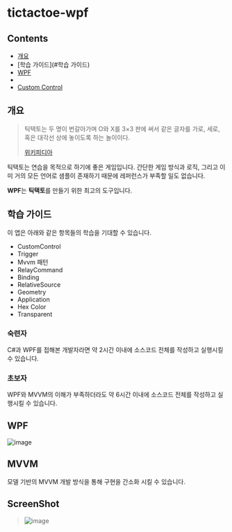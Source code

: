 # tictactoe-wpf

## Contents
- [개요](#개요)
- [학습 가이드](#학습 가이드)
- [WPF](#WPF)
- 
- [Custom Control](#custom-control)

## 개요

> 틱택토는 두 명이 번갈아가며 O와 X를 3×3 판에 써서 같은 글자를 가로, 세로, 혹은 대각선 상에 놓이도록 하는 놀이이다.
> 
> [위키피디아](https://ko.wikipedia.org/wiki/%ED%8B%B1%ED%83%9D%ED%86%A0)

틱택토는 연습을 목적으로 하기에 좋은 게임입니다. 간단한 게임 방식과 로직, 그리고 이미 거의 모든 언어로 샘플이 존재하기 때문에 레퍼런스가 부족할 일도 없습니다.  

**WPF**는 **틱택토**를 만들기 위한 최고의 도구입니다. 

## 학습 가이드
이 앱은 아래와 같은 항목들의 학습을 기대할 수 있습니다.

- CustomControl
- Trigger
- Mvvm 패턴
- RelayCommand
- Binding
- RelativeSource
- Geometry
- Application
- Hex Color
- Transparent

### 숙련자
C#과 WPF를 접해본 개발자라면 약 2시간 이내에 소스코드 전체를 작성하고 실행시킬 수 있습니다.
### 초보자
WPF와 MVVM의 이해가 부족하더라도 약 6시간 이내에 소스코드 전체를 작성하고 실행시킬 수 있습니다.


## WPF

![image](https://user-images.githubusercontent.com/52397976/127076382-26b655e3-d198-43a4-a0b4-30042047b675.png)

## MVVM
모델 기반의 MVVM 개발 방식을 통해 구현을 간소화 시킬 수 있습니다.




## ScreenShot
> ![image](https://user-images.githubusercontent.com/52397976/127074738-ed10f727-207b-467c-ab39-6113578caae6.png)
